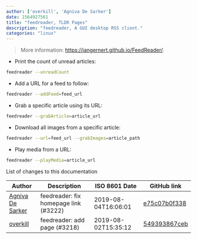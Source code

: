 ```yaml
---
author: ['overkill', 'Agniva De Sarker']
date: 1564927561
title: "feedreader, TLDR Pages"
description: "feedreader, A GUI desktop RSS client."
categories: "linux"
---
```

> More information: <https://jangernert.github.io/FeedReader/>.

- Print the count of unread articles:

```bash
feedreader --unreadCount
```

- Add a URL for a feed to follow:

```bash
feedreader --addFeed=feed_url
```

- Grab a specific article using its URL:

```bash
feedreader --grabArticle=article_url
```

- Download all images from a specific article:

```bash
feedreader --url=feed_url --grabImages=article_path
```

- Play media from a URL:

```bash
feedreader --playMedia=article_url
```
List of changes to this documentation


Author | Description | ISO 8601 Date | GitHub link
------|-----|-----|-----
[Agniva De Sarker](mailto:agnivade@yahoo.co.in) | feedreader: fix homepage link (#3222) | 2019-08-04T16:06:01 | [e75c07b0f338](https://github.com/tldr-pages/tldr/commit/e75c07b0f33810d10037a4199f19995ccb7e8e1a)
[overkill](mailto:22098433+0verk1ll@users.noreply.github.com) | feedreader: add page (#3218) | 2019-08-02T15:35:12 | [549393867ceb](https://github.com/tldr-pages/tldr/commit/549393867ceb6099f9660c85f686e8fe871f9179)

